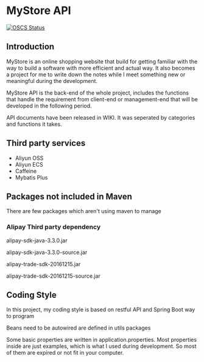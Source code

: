 # MyStore API

[![OSCS Status](https://www.oscs1024.com/platform/badge/LeanneTN/mystore-api-dev.svg?size=small)](https://www.oscs1024.com/project/LeanneTN/mystore-api-dev?ref=badge_small)

## Introduction
MyStore is an online shopping website that build for getting familiar with
the way to build a software with more efficient and actual way. It also becomes
a project for me to write down the notes while I meet something new or meaningful
during the development.

MyStore API is the back-end of the whole project, includes the functions that 
handle the requirement from client-end or management-end that will be 
developed in the following period.

API documents have been released in WIKI. It was seperated by categories and functions it takes.

## Third party services
- Aliyun OSS
- Aliyun ECS
- Caffeine
- Mybatis Plus

## Packages not included in Maven
There are few packages which aren't using maven to manage
### Alipay Third party dependency
alipay-sdk-java-3.3.0.jar

alipay-sdk-java-3.3.0-source.jar

alipay-trade-sdk-20161215.jar

alipay-trade-sdk-20161215-source.jar

## Coding Style
In this project, my coding style is based on restful API and 
Spring Boot way to program

Beans need to be autowired are defined in utils packages

Some basic properties are written in application.properties. Most
properties inside are just examples, which is what I used during 
development. So most of them are expired or not fit in your computer.
